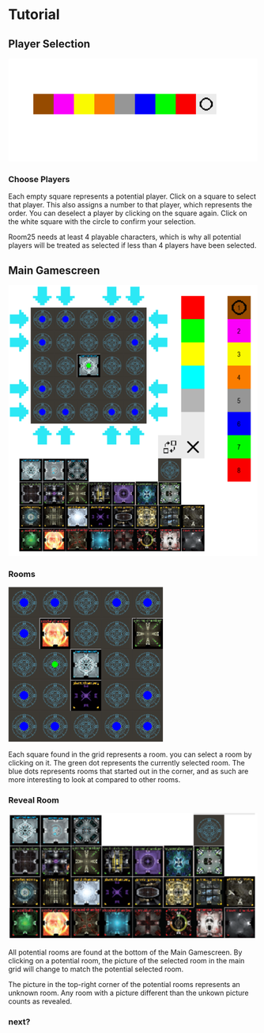 # Tutorial

## Player Selection
![Player Selection](Tutorial_Pictures/Player_Selection.png)

### Choose Players
Each empty square represents a potential player. Click on a square to select that player. This also assigns a number to that player, which represents the order. You can deselect a player by clicking on the square again. Click on the white square with the circle to confirm your selection.

Room25 needs at least 4 playable characters, which is why all potential players will be treated as selected if less than 4 players have been selected. 

## Main Gamescreen

![Main Gamescreen](Tutorial_Pictures/Main_Gamescreen.png)

### Rooms
![Rooms](Tutorial_Pictures/Rooms.png)

Each square found in the grid represents a room. you can select a room by clicking on it. The green dot represents the currently selected room. The blue dots represents rooms that started out in the corner, and as such are more interesting to look at compared to other rooms.

### Reveal Room

![Potential Rooms](Tutorial_Pictures/Rooms_Notes.png)

All potential rooms are found at the bottom of the Main Gamescreen. By clicking on a potential room, the picture of the selected room in the main grid will change to match the potential selected room.

The picture in the top-right corner of the potential rooms represents an unknown room. Any room with a picture different than the unkown picture counts as revealed.

### next?